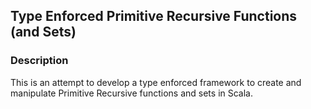 ## Type Enforced Primitive Recursive Functions (and Sets)

### Description

This is an attempt to develop a type enforced framework to create and manipulate Primitive Recursive functions and sets in Scala.
